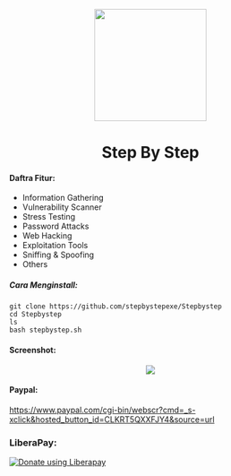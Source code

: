  <p align="center">
  <img src="https://github.com/stepbystepexe/Stepbystep/blob/master/Logo.png" width="200"/>
</a></p>
<h1 align="center">Step By Step</h1>

#### Daftra Fitur:
+ Information Gathering
+ Vulnerability Scanner
+ Stress Testing
+ Password Attacks
+ Web Hacking
+ Exploitation Tools
+ Sniffing & Spoofing
+ Others

##### Cara Menginstall:
```
git clone https://github.com/stepbystepexe/Stepbystep
cd Stepbystep
ls
bash stepbystep.sh
```
#### Screenshot:
<p align="center">
  <img src="https://github.com/stepbystepexe/Stepbystep/blob/master/Screenshoot.png">
</a></p>

#### Paypal:
https://www.paypal.com/cgi-bin/webscr?cmd=_s-xclick&hosted_button_id=CLKRT5QXXFJY4&source=url
### LiberaPay:
<noscript><a href="https://liberapay.com/stepbystepexe/donate"><img alt="Donate using Liberapay" src="https://liberapay.com/assets/widgets/donate.svg"></a></noscript>
